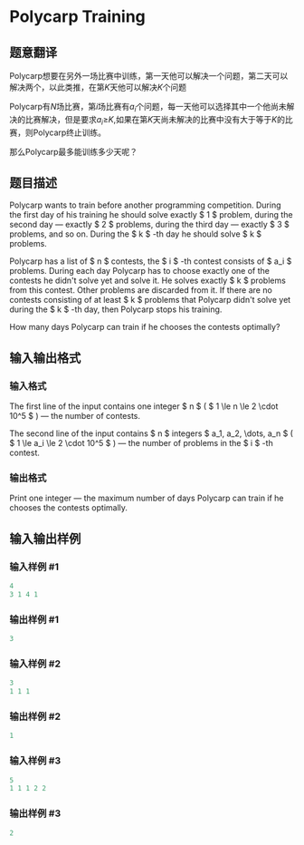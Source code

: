 # Polycarp Training

## 题意翻译

Polycarp想要在另外一场比赛中训练，第一天他可以解决一个问题，第二天可以解决两个，以此类推，在第$K$天他可以解决$K$个问题

Polycarp有$N$场比赛，第$i$场比赛有$a$$_i$个问题，每一天他可以选择其中一个他尚未解决的比赛解决，但是要求$a_i$$\ge$$K$,如果在第$K$天尚未解决的比赛中没有大于等于$K$的比赛，则Polycarp终止训练。

那么Polycarp最多能训练多少天呢？

## 题目描述

Polycarp wants to train before another programming competition. During the first day of his training he should solve exactly $ 1 $ problem, during the second day — exactly $ 2 $ problems, during the third day — exactly $ 3 $ problems, and so on. During the $ k $ -th day he should solve $ k $ problems.

Polycarp has a list of $ n $ contests, the $ i $ -th contest consists of $ a_i $ problems. During each day Polycarp has to choose exactly one of the contests he didn't solve yet and solve it. He solves exactly $ k $ problems from this contest. Other problems are discarded from it. If there are no contests consisting of at least $ k $ problems that Polycarp didn't solve yet during the $ k $ -th day, then Polycarp stops his training.

How many days Polycarp can train if he chooses the contests optimally?

## 输入输出格式

### 输入格式

The first line of the input contains one integer $ n $ ( $ 1 \le n \le 2 \cdot 10^5 $ ) — the number of contests.

The second line of the input contains $ n $ integers $ a_1, a_2, \dots, a_n $ ( $ 1 \le a_i \le 2 \cdot 10^5 $ ) — the number of problems in the $ i $ -th contest.

### 输出格式

Print one integer — the maximum number of days Polycarp can train if he chooses the contests optimally.

## 输入输出样例

### 输入样例 #1

```cpp
4
3 1 4 1

```
### 输出样例 #1

```cpp
3

```
### 输入样例 #2

```cpp
3
1 1 1

```
### 输出样例 #2

```cpp
1

```
### 输入样例 #3

```cpp
5
1 1 1 2 2

```
### 输出样例 #3

```cpp
2

```
